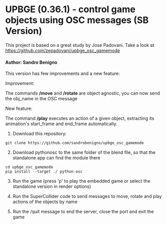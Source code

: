 # UPBGE (0.36.1) - control game objects using OSC messages (SB Version)

This project is based on a great study by Jose Padovani.
Take a look at https://github.com/zepadovani/upbge_osc_gamemode

#### Author: Sandro Benigno
This version has few improvements and a new feature:

Improvement:

The commands **/move** and **/rotate** are object agnostic, you can now send the obj_name in the OSC message

New feature:

The command **/play** executes an action of a given object, extracting its animation's start_frame and end_frame automatically.

1. Download this repository:
```
git clone https://github.com/sandrobenigno/upbge_osc_gamemode
```

2. Download pythonosc to the same folder of the blend file, so that the standalone app can find the module there

```
cd upbge_osc_gamemode
pip install --target ./ python-osc
```

3. Run the game (press 'p' to play the embedded game or select the standalone version in render options)

4. Run the SuperCollider code to send messages to move, rotate and play actions of the objects by name

5. Run the /quit message to end the server, close the port and exit the game
